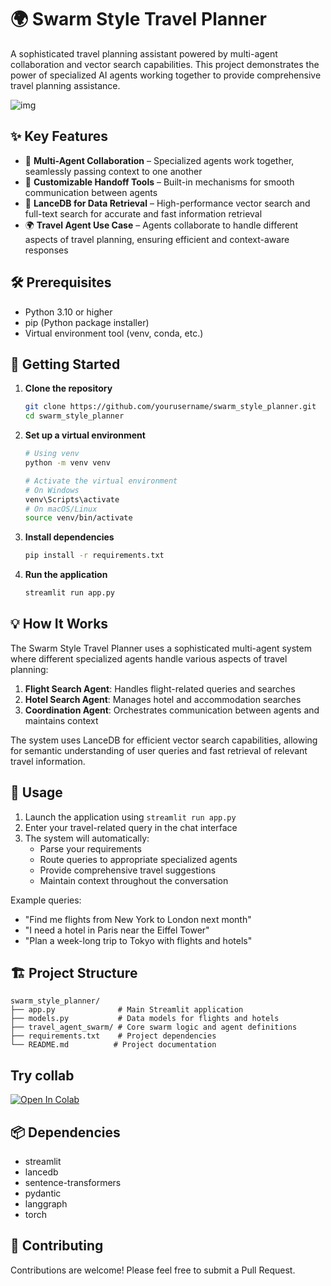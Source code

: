 # 🌍 Swarm Style Travel Planner

A sophisticated travel planning assistant powered by multi-agent collaboration and vector search capabilities. This project demonstrates the power of specialized AI agents working together to provide comprehensive travel planning assistance.

![img](../../assets/trip_planner_agent.)

## ✨ Key Features

- 🚀 **Multi-Agent Collaboration** – Specialized agents work together, seamlessly passing context to one another
- 🔧 **Customizable Handoff Tools** – Built-in mechanisms for smooth communication between agents
- 📂 **LanceDB for Data Retrieval** – High-performance vector search and full-text search for accurate and fast information retrieval
- 🌍 **Travel Agent Use Case** – Agents collaborate to handle different aspects of travel planning, ensuring efficient and context-aware responses

## 🛠 Prerequisites

- Python 3.10 or higher
- pip (Python package installer)
- Virtual environment tool (venv, conda, etc.)

## 🚀 Getting Started

1. **Clone the repository**
   ```bash
   git clone https://github.com/yourusername/swarm_style_planner.git
   cd swarm_style_planner
   ```

2. **Set up a virtual environment**
   ```bash
   # Using venv
   python -m venv venv
   
   # Activate the virtual environment
   # On Windows
   venv\Scripts\activate
   # On macOS/Linux
   source venv/bin/activate
   ```

3. **Install dependencies**
   ```bash
   pip install -r requirements.txt
   ```

4. **Run the application**
   ```bash
   streamlit run app.py
   ```

## 💡 How It Works

The Swarm Style Travel Planner uses a sophisticated multi-agent system where different specialized agents handle various aspects of travel planning:

1. **Flight Search Agent**: Handles flight-related queries and searches
2. **Hotel Search Agent**: Manages hotel and accommodation searches
3. **Coordination Agent**: Orchestrates communication between agents and maintains context

The system uses LanceDB for efficient vector search capabilities, allowing for semantic understanding of user queries and fast retrieval of relevant travel information.

## 🎯 Usage

1. Launch the application using `streamlit run app.py`
2. Enter your travel-related query in the chat interface
3. The system will automatically:
   - Parse your requirements
   - Route queries to appropriate specialized agents
   - Provide comprehensive travel suggestions
   - Maintain context throughout the conversation

Example queries:
- "Find me flights from New York to London next month"
- "I need a hotel in Paris near the Eiffel Tower"
- "Plan a week-long trip to Tokyo with flights and hotels"

## 🏗 Project Structure

```
swarm_style_planner/
├── app.py              # Main Streamlit application
├── models.py           # Data models for flights and hotels
├── travel_agent_swarm/ # Core swarm logic and agent definitions
├── requirements.txt    # Project dependencies
└── README.md          # Project documentation
```

## Try collab 

<a href="https://colab.research.google.com/github/lancedb/vectordb-recipes/blob/main/applications/Trip_Planner_swarm_style_Agent/Trip_planner_swarm_style.ipynb"><img src="https://colab.research.google.com/assets/colab-badge.svg" alt="Open In Colab"></a>


## 📦 Dependencies

- streamlit
- lancedb
- sentence-transformers
- pydantic
- langgraph
- torch

## 🤝 Contributing

Contributions are welcome! Please feel free to submit a Pull Request.
